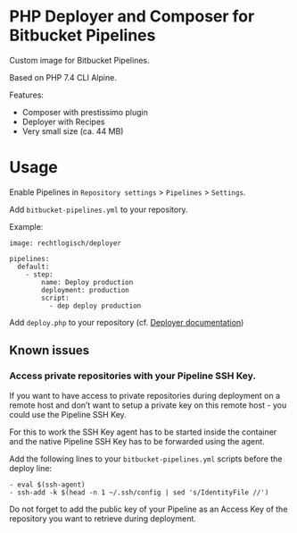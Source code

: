 # PHP Deployer and Composer for Bitbucket Pipelines

Custom image for Bitbucket Pipelines.

Based on PHP 7.4 CLI Alpine.

Features:
- Composer with prestissimo plugin
- Deployer with Recipes
- Very small size (ca. 44 MB)

# Usage

Enable Pipelines in `Repository settings` > `Pipelines` > `Settings`.

Add `bitbucket-pipelines.yml` to your repository.

Example:
```
image: rechtlogisch/deployer

pipelines:
  default:
    - step:
        name: Deploy production
        deployment: production
        script:
          - dep deploy production
```

Add `deploy.php` to your repository (cf. [Deployer documentation](https://deployer.org/docs/getting-started.html))

## Known issues

### Access private repositories with your Pipeline SSH Key.

If you want to have access to private repositories during deployment on a remote host and don’t want to setup a private key on this remote host - you could use the Pipeline SSH Key.

For this to work the SSH Key agent has to be started inside the container and the native Pipeline SSH Key has to be forwarded using the agent.

Add the following lines to your `bitbucket-pipelines.yml` scripts before the deploy line:

```
- eval $(ssh-agent)
- ssh-add -k $(head -n 1 ~/.ssh/config | sed 's/IdentityFile //')
```

Do not forget to add the public key of your Pipeline as an Access Key of the repository you want to retrieve during deployment.
